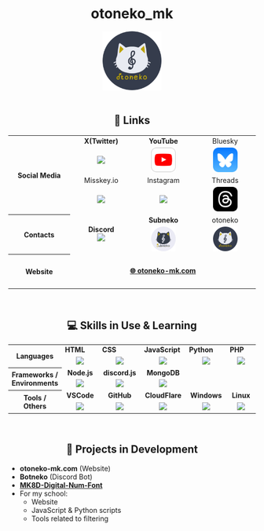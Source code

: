 <div align="center">
<h1>otoneko_mk</h1>
<img src="./icons/otoneko.webp" width="120" />
</div>
<br>
<div align="center">
<h2>🔗 Links</h2>
<table>
    <tr align="center">
        <th rowspan="4" width="120">Social Media</th>
        <td width="120"><b>X(Twitter)</b></td>
        <td width="120"><b>YouTube</b></td>
        <td width="120">Bluesky</td>
    </tr>
    <tr align="center">
        <td><a href="https://x.com/otoneko_mk"><img src="https://skillicons.dev/icons?i=twitter" /></a></td>
        <td><a href="https://youtube.com/@otoneko_mk"></a><img src="./icons/youtube.svg" width="50" /></td>
        <td><a href="https://bsky.app/profile/otoneko-mk.bsky.social"><img src="./icons/bluesky.webp" width="50"/></a></td>
    </tr>
    <tr align="center">
        <td width="120">Misskey.io</td>
        <td width="120">Instagram</td>
        <td width="120">Threads</td>
    </tr>
    <tr align="center">
        <td><a href="https://misskey.io/@otnk_mk8d"><img src="https://skillicons.dev/icons?i=misskey"/></a></td>
        <td><a href="https://instagram.com/otoneko_mk"><img src="https://skillicons.dev/icons?i=instagram" /></a></td>
        <td><a href="https://threads.net/@otoneko_mk"><img src="./icons/threads.svg" width="50" /></a></td>
    </tr>
	<tr align="center">
        <th rowspan="2">Contacts</th>
        <td rowspan="2"><b>Discord</b><a href="https://discord.com/"><br><img src="https://skillicons.dev/icons?i=discord" /></a></td>
        <td width="120"><b>Subneko</b></td>
        <td width="120">otoneko</td>
    </tr>
    <tr align="center">
        <td><a href="https://discord.com/users/1068416690020425738"><img src="./icons/subneko.webp" width="50"/></a></td>
        <td><a href="https://discord.com/users/8459497901206343691"><img src="./icons/otoneko.webp" width="50"/></a></td>
    </tr>
    <tr align="center" height="70">
        <th>Website</th>
    	<td colspan="3"><a href="https://otoneko-mk.com"><b>🌐 otoneko-mk.com</b></a></td>
    </tr>
</table>
</div>
<br>
<div align="center">
<h2>💻 Skills in Use & Learning</h2>
<table>
    <tr>
        <th rowspan="2">Languages</th>
        <td width="100"><b>HTML</b></td>
        <td width="100"><b>CSS</b></td>
        <td width="100"><b>JavaScript</b></td>
        <td width="100"><b>Python</b></td>
        <td width="100"><b>PHP</b></td>
    </tr>
    <tr align="center">
        <td><a href="https://developer.mozilla.org/ja/docs/Web/HTML"><img src="https://skillicons.dev/icons?i=html" /></a></td>
        <td><a href="https://developer.mozilla.org/ja/docs/Web/CSS"><img src="https://skillicons.dev/icons?i=css" /></a></td>
        <td><a href="https://developer.mozilla.org/ja/docs/Web/JavaScript"><img src="https://skillicons.dev/icons?i=js" /></a></td>
        <td><a href="https://python.org/"><img src="https://skillicons.dev/icons?i=py" /></a></td>
        <td><a href="https://www.php.net/"><img src="https://skillicons.dev/icons?i=php" /></a></td>
    </tr>
    <tr align="center">
        <th rowspan="2">Frameworks /<br>Environments</th>
        <td width="100"><b>Node.js</b></td>
        <td width="100"><b>discord.js</b></td>
        <td width="100"><b>MongoDB</b></td>
        <td colspan="2"></td>
    </tr>
    <tr align="center">
        <td><a href="https://nodejs.org/"><img src="https://skillicons.dev/icons?i=nodejs" /></a></td>
        <td><a href="https://discord.js.org/"><img src="https://skillicons.dev/icons?i=discordjs" /></a></td>
        <td><a href="https://www.mongodb.com/"><img src="https://skillicons.dev/icons?i=mongodb" /></a></td>
        <td colspan="2"></td>
    </tr>
    <tr align="center">
        <th rowspan="2">Tools / Others</th>
        <td width="100"><b>VSCode</b></td>
        <td width="100"><b>GitHub</b></td>
        <td width="100"><b>CloudFlare</b></td>
        <td width="100"><b>Windows</b></td>
        <td width="100"><b>Linux</b></td>
    </tr>
    <tr align="center">
        <td><a href="https://code.visualstudio.com/"><img src="https://skillicons.dev/icons?i=vscode" /></a></td>
        <td><a href="https://github.com/"><img src="https://skillicons.dev/icons?i=github" /></a></td>
        <td><a href="https://www.cloudflare.com/"><img src="https://skillicons.dev/icons?i=cloudflare" /></a></td>
        <td><a href="https://www.microsoft.com/ja-jp/windows"><img src="https://skillicons.dev/icons?i=windows" /></a></td>
        <td><a href="https://kernel.org/"><img src="https://skillicons.dev/icons?i=linux" /></a></td>
    </tr>
</table>
</div>
<br>
<div>
<h2 align="center">🔧 Projects in Development</h2>
<ul>
    <li><b>otoneko-mk.com</b> (Website)</li>
    <li><b>Botneko</b> (Discord Bot)</li>
    <li><a href="https://github.com/otoneko-mk/MK8D-Digital-Num-Font"><b>MK8D-Digital-Num-Font</b></a></li>
    <li>For my school:
        <ul>
            <li>Website</li>
            <li>JavaScript & Python scripts</li>
            <li>Tools related to filtering</li>
        </ul>
    </li>
</ul>
</div>
